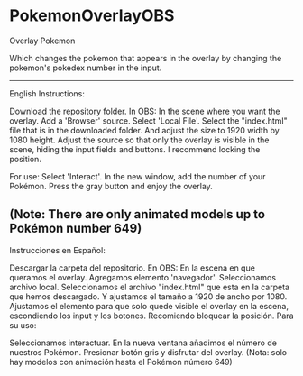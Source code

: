 # PokemonOverlayOBS
Overlay Pokemon

Which changes the pokemon that appears in the overlay by changing the pokemon's pokedex number in the input.

---------------------------------------------------------------------------------------------------------------------------------------------------------------------------------------------------------------------------------------------------------------------------
English Instructions:

Download the repository folder.
In OBS:
In the scene where you want the overlay.
Add a 'Browser' source. Select 'Local File'. Select the "index.html" file that is in the downloaded folder. And adjust the size to 1920 width by 1080 height.
Adjust the source so that only the overlay is visible in the scene, hiding the input fields and buttons.
I recommend locking the position.

For use:
Select 'Interact'.
In the new window, add the number of your Pokémon.
Press the gray button and enjoy the overlay.

(Note: There are only animated models up to Pokémon number 649)
---------------------------------------------------------------------------------------------------------------------------------------------------------------------------------------------------------------------------------------------------------------------------
Instrucciones en Español:

Descargar la carpeta del repositorio.
En OBS:
En la escena en que queramos el overlay.
Agregamos elemento 'navegador'. Seleccionamos archivo local. Seleccionamos el archivo "index.html" que esta en la carpeta que hemos descargado. Y ajustamos el tamaño a 1920 de ancho por 1080.
Ajustamos el elemento para que solo quede visible el overlay en la escena, escondiendo los input y los botones.
Recomiendo bloquear la posición.
Para su uso:

Seleccionamos interactuar.
En la nueva ventana añadimos el número de nuestros Pokémon.
Presionar botón gris y disfrutar del overlay.
(Nota: solo hay modelos con animación hasta el Pokémon número 649)
